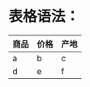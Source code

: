 # 表格语法：

|商品| 价格 | 产地 |
| ------|--------| -------|
| a      |     b    |     c    |
|   d    |     e    |      f    |

